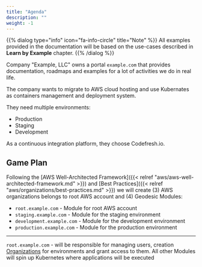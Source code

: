 ```yaml
---
title: "Agenda"
description: ""
weight: -1
---
```


{{% dialog type="info" icon="fa-info-circle" title="Note" %}}
All examples provided in the documentation will be based on the use-cases described in **Learn by Example** chapter.
{{% /dialog %}}

Company "Example, LLC" owns a portal `example.com` that provides documentation, roadmaps and examples for a lot of activities we do in real life.

The company wants to migrate to AWS cloud hosting and use Kubernates as containers management and deployment system.

They need multiple environments:

* Production
* Staging
* Development

As a continuous integration platform, they choose Codefresh.io.

## Game Plan

Following the [AWS Well-Architected Framework]({{< relref "aws/aws-well-architected-framework.md" >}}) and [Best Practices]({{< relref "aws/organizations/best-practices.md" >}}) we will create (3) AWS organizations belongs to root AWS account and (4) Geodesic Modules:

* `root.example.com` - Module for root AWS account
* `staging.example.com` - Module for the staging environment
* `development.example.com` - Module for the development environment
* `production.example.com` - Module for the production environment

----------

`root.example.com` - will be responsible for managing users, creation [Organizations](/aws/organizations) for environments and grant access to them.
All other Modules will spin up Kubernetes where applications will be executed
